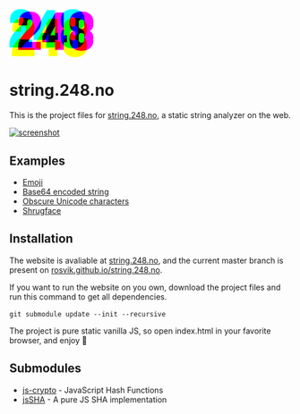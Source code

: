 <img src="docs/248-logo.svg" width="150" alt="248">


# string.248.no

This is the project files for [string.248.no](https://string.248.no), a static string analyzer on the web.

[![screenshot](https://user-images.githubusercontent.com/1774972/221312241-d516d389-4e5a-4155-812e-9449dbca88ea.png)](https://string.248.no)

## Examples

- [Emoji](https://string.248.no/?s=%F0%9F%92%A9%20%F0%9F%91%8D%20%F0%9F%91%8D%F0%9F%8F%BE%20%F0%9F%87%B3%F0%9F%87%B4%20%F0%9F%87%B8%F0%9F%87%AF%20%F0%9F%91%A8%E2%80%8D%F0%9F%91%A9%E2%80%8D%F0%9F%91%A7%E2%80%8D%F0%9F%91%A6%20%F0%9F%95%B4)
- [Base64 encoded string](https://string.248.no/?s=c3RyaW5nLjI0OC5ubw==)
- [Obscure Unicode characters](https://string.248.no/?s=%EF%B7%BD%20%E1%84%80%E1%84%80%E1%84%80%EA%B0%81%E1%86%A8%E1%86%A8%20m%CC%B4%CC%82%CC%87%CD%9D%CD%89%CC%98%CC%ACZ%CD%91%CD%AB%CD%83%CD%AA%CC%82%CD%AB%CC%BD%CD%8F%CC%B4%CC%99%CC%A4%CC%9E%CD%89%CD%9A%CC%AF%CC%9E%CC%A0%CD%8D)
- [Shrugface](https://string.248.no/?s=%C2%AF%5C_(%E3%83%84)_/%C2%AF)

## Installation

The website is avaliable at [string.248.no](https://string.248.no), and the current master branch is present on [rosvik.github.io/string.248.no](https://rosvik.github.io/string.248.no/).

If you want to run the website on you own, download the project files and run this command to get all dependencies.

```
git submodule update --init --recursive
```

The project is pure static vanilla JS, so open index.html in your favorite browser, and enjoy 🚀

## Submodules

* [js-crypto](https://github.com/jbt/js-crypto) - JavaScript Hash Functions
* [jsSHA](https://github.com/Caligatio/jsSHA) - A pure JS SHA implementation
